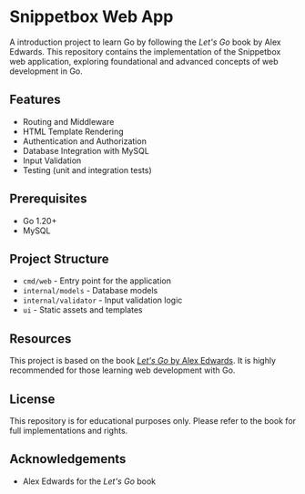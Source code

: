 # Snippetbox Web App

A introduction project to learn Go by following the *Let's Go* book by Alex Edwards. This repository contains the implementation of the Snippetbox web application, exploring foundational and advanced concepts of web development in Go.


## Features
- Routing and Middleware
- HTML Template Rendering
- Authentication and Authorization
- Database Integration with MySQL
- Input Validation
- Testing (unit and integration tests)



## Prerequisites
- Go 1.20+
- MySQL




## Project Structure
- `cmd/web` - Entry point for the application
- `internal/models` - Database models
- `internal/validator` - Input validation logic
- `ui` - Static assets and templates


## Resources
This project is based on the book [*Let's Go* by Alex Edwards](https://lets-go.alexedwards.net/). It is highly recommended for those learning web development with Go.


## License
This repository is for educational purposes only. Please refer to the book for full implementations and rights.


## Acknowledgements
- Alex Edwards for the *Let's Go* book

